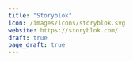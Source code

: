 ```yaml
---
title: "Storyblok"
icon: /images/icons/storyblok.svg
website: https://storyblok.com/
draft: true
page_draft: true
---
```

